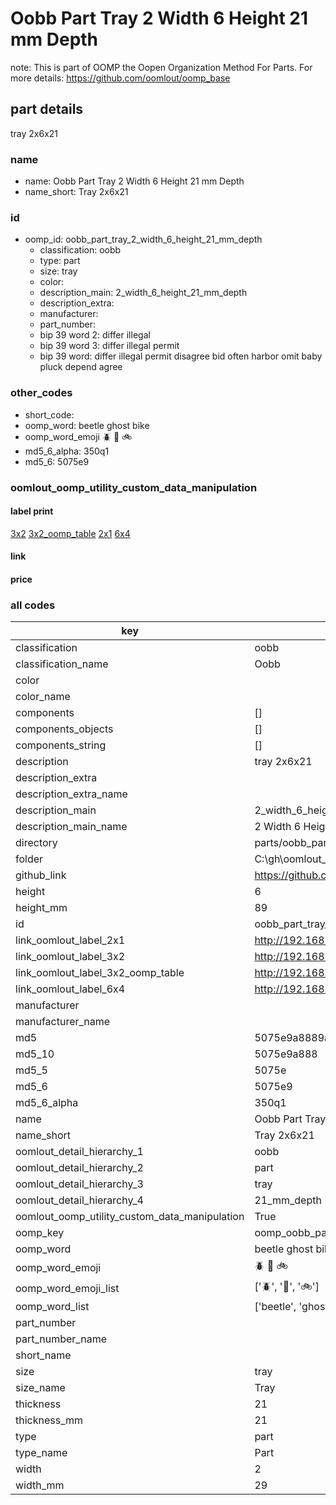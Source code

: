 # Oobb Part Tray 2 Width 6 Height 21 mm Depth  

note: This is part of OOMP the Oopen Organization Method For Parts. For more details: https://github.com/oomlout/oomp_base

##  part details
  



tray 2x6x21



### name
* name: Oobb Part Tray 2 Width 6 Height 21 mm Depth
* name_short: Tray 2x6x21 
### id
* oomp_id: oobb_part_tray_2_width_6_height_21_mm_depth
  * classification: oobb
  * type: part
  * size: tray
  * color: 
  * description_main: 2_width_6_height_21_mm_depth
  * description_extra: 
  * manufacturer: 
  * part_number: 
  * bip 39 word 2: differ illegal
  * bip 39 word 3: differ illegal permit
  * bip 39 word: differ illegal permit disagree bid often harbor omit baby pluck depend agree

### other_codes
* short_code: 
* oomp_word: beetle ghost bike
* oomp_word_emoji :beetle: :ghost: :bike:
* md5_6_alpha: 350q1
* md5_6: 5075e9






### oomlout_oomp_utility_custom_data_manipulation
#### label print
[3x2](http://192.168.1.245:1112/?label=oomp%20350q1)
[3x2_oomp_table](http://192.168.1.108:1112/?label=oomp%20350q1)
[2x1](http://192.168.1.242:1112/?label=oomp%20350q1)
[6x4](http://192.168.1.55:1112/?label=oomp%20350q1)    

#### link

                              

#### price







### all codes 
| key | value |  
| --- | --- |  
| classification | oobb |  
| classification_name | Oobb |  
| color |  |  
| color_name |  |  
| components | [] |  
| components_objects | [] |  
| components_string | [] |  
| description | tray 2x6x21 |  
| description_extra |  |  
| description_extra_name |  |  
| description_main | 2_width_6_height_21_mm_depth |  
| description_main_name | 2 Width 6 Height 21 mm Depth |  
| directory | parts/oobb_part_tray_2_width_6_height_21_mm_depth |  
| folder | C:\gh\oomlout_oobb_version_4_generated_parts\things\oobb_part_tray_2_width_6_height_21_mm_depth |  
| github_link | https://github.com/oomlout/oomlout_oomp_part_src/tree/main/parts/oobb_part_tray_2_width_6_height_21_mm_depth |  
| height | 6 |  
| height_mm | 89 |  
| id | oobb_part_tray_2_width_6_height_21_mm_depth |  
| link_oomlout_label_2x1 | http://192.168.1.242:1112/?label=oomp%20350q1 |  
| link_oomlout_label_3x2 | http://192.168.1.245:1112/?label=oomp%20350q1 |  
| link_oomlout_label_3x2_oomp_table | http://192.168.1.108:1112/?label=oomp%20350q1 |  
| link_oomlout_label_6x4 | http://192.168.1.55:1112/?label=oomp%20350q1 |  
| manufacturer |  |  
| manufacturer_name |  |  
| md5 | 5075e9a8889a6d22668b03ed465c41ee |  
| md5_10 | 5075e9a888 |  
| md5_5 | 5075e |  
| md5_6 | 5075e9 |  
| md5_6_alpha | 350q1 |  
| name | Oobb Part Tray 2 Width 6 Height 21 mm Depth |  
| name_short | Tray 2x6x21  |  
| oomlout_detail_hierarchy_1 | oobb |  
| oomlout_detail_hierarchy_2 | part |  
| oomlout_detail_hierarchy_3 | tray |  
| oomlout_detail_hierarchy_4 | 21_mm_depth |  
| oomlout_oomp_utility_custom_data_manipulation | True |  
| oomp_key | oomp_oobb_part_tray_2_width_6_height_21_mm_depth |  
| oomp_word | beetle ghost bike |  
| oomp_word_emoji | :beetle: :ghost: :bike: |  
| oomp_word_emoji_list | [':beetle:', ':ghost:', ':bike:'] |  
| oomp_word_list | ['beetle', 'ghost', 'bike'] |  
| part_number |  |  
| part_number_name |  |  
| short_name |  |  
| size | tray |  
| size_name | Tray |  
| thickness | 21 |  
| thickness_mm | 21 |  
| type | part |  
| type_name | Part |  
| width | 2 |  
| width_mm | 29 |  
